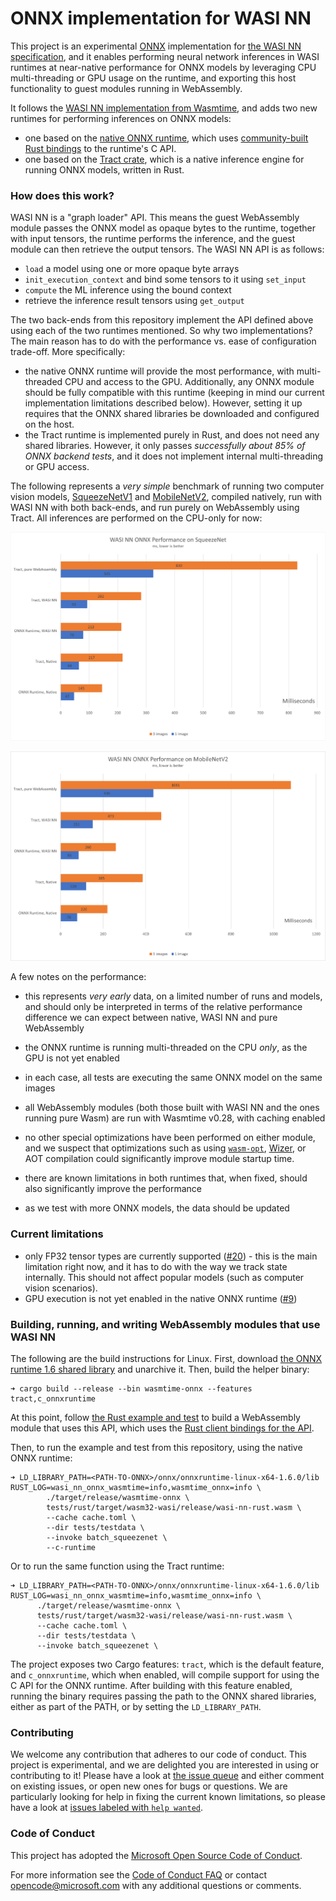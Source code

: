 # ONNX implementation for WASI NN

This project is an experimental [ONNX][onnx] implementation for [the WASI NN
specification][wasi-nn], and it enables performing neural network inferences in
WASI runtimes at near-native performance for ONNX models by leveraging CPU
multi-threading or GPU usage on the runtime, and exporting this host
functionality to guest modules running in WebAssembly.

It follows the [WASI NN implementation from Wasmtime][wasmtime-impl], and adds
two new runtimes for performing inferences on ONNX models:

- one based on the [native ONNX runtime][msft], which uses [community-built Rust
  bindings][bindings] to the runtime's C API.
- one based on the [Tract crate][tract], which is a native inference engine for
  running ONNX models, written in Rust.

### How does this work?

WASI NN is a "graph loader" API. This means the guest WebAssembly module passes
the ONNX model as opaque bytes to the runtime, together with input tensors, the
runtime performs the inference, and the guest module can then retrieve the
output tensors. The WASI NN API is as follows:

- `load` a model using one or more opaque byte arrays
- `init_execution_context` and bind some tensors to it using `set_input`
- `compute` the ML inference using the bound context
- retrieve the inference result tensors using `get_output`

The two back-ends from this repository implement the API defined above using
each of the two runtimes mentioned. So why two implementations? The main reason
has to do with the performance vs. ease of configuration trade-off. More
specifically:

- the native ONNX runtime will provide the most performance, with multi-threaded
  CPU and access to the GPU. Additionally, any ONNX module should be fully
  compatible with this runtime (keeping in mind our current implementation
  limitations described below). However, setting it up requires that the ONNX
  shared libraries be downloaded and configured on the host.
- the Tract runtime is implemented purely in Rust, and does not need any shared
  libraries. However, it only passes _successfully about 85% of ONNX backend
  tests_, and it does not implement internal multi-threading or GPU access.

The following represents a _very simple_ benchmark of running two computer
vision models, [SqueezeNetV1][sq] and [MobileNetV2][mb], compiled natively, run
with WASI NN with both back-ends, and run purely on WebAssembly using Tract. All
inferences are performed on the CPU-only for now:

![SqueezeNet  performance](docs/squeezenet.png)

![MobileNetV2 performance](docs/mobilenetv2.png)

A few notes on the performance:

- this represents _very early_ data, on a limited number of runs and models, and
  should only be interpreted in terms of the relative performance difference we
  can expect between native, WASI NN and pure WebAssembly
- the ONNX runtime is running multi-threaded on the CPU _only_, as the GPU is
  not yet enabled
- in each case, all tests are executing the same ONNX model on the same images
- all WebAssembly modules (both those built with WASI NN and the ones running
  pure Wasm) are run with Wasmtime v0.28, with caching enabled
- no other special optimizations have been performed on either module, and we
  suspect that optimizations such as using
  [`wasm-opt`](https://github.com/WebAssembly/binaryen),
  [Wizer](https://github.com/bytecodealliance/wizer), or AOT compilation could
  significantly improve module startup time.
- there are known limitations in both runtimes that, when fixed, should also
  significantly improve the performance

- as we test with more ONNX models, the data should be updated

### Current limitations

- only FP32 tensor types are currently supported
  ([#20](https://github.com/deislabs/wasi-nn-onnx/issues/20)) - this is the main
  limitation right now, and it has to do with the way we track state internally.
  This should not affect popular models (such as computer vision scenarios).
- GPU execution is not yet enabled in the native ONNX runtime
  ([#9](https://github.com/deislabs/wasi-nn-onnx/issues/9))

### Building, running, and writing WebAssembly modules that use WASI NN

The following are the build instructions for Linux. First, download
[the ONNX runtime 1.6 shared library](https://github.com/microsoft/onnxruntime/releases/tag/v1.6.0)
and unarchive it. Then, build the helper binary:

```
➜ cargo build --release --bin wasmtime-onnx --features  tract,c_onnxruntime
```

At this point, follow [the Rust example and test](./tests/rust/src/main.rs) to
build a WebAssembly module that uses this API, which uses the
[Rust client bindings for the API](https://github.com/bytecodealliance/wasi-nn).

Then, to run the example and test from this repository, using the native ONNX
runtime:

```
➜ LD_LIBRARY_PATH=<PATH-TO-ONNX>/onnx/onnxruntime-linux-x64-1.6.0/lib RUST_LOG=wasi_nn_onnx_wasmtime=info,wasmtime_onnx=info \
        ./target/release/wasmtime-onnx \
        tests/rust/target/wasm32-wasi/release/wasi-nn-rust.wasm \
        --cache cache.toml \
        --dir tests/testdata \
        --invoke batch_squeezenet \
        --c-runtime
```

Or to run the same function using the Tract runtime:

```
➜ LD_LIBRARY_PATH=<PATH-TO-ONNX>/onnx/onnxruntime-linux-x64-1.6.0/lib RUST_LOG=wasi_nn_onnx_wasmtime=info,wasmtime_onnx=info \
      ./target/release/wasmtime-onnx \
      tests/rust/target/wasm32-wasi/release/wasi-nn-rust.wasm \
      --cache cache.toml \
      --dir tests/testdata \
      --invoke batch_squeezenet \
```

The project exposes two Cargo features: `tract`, which is the default feature,
and `c_onnxruntime`, which when enabled, will compile support for using the C
API for the ONNX runtime. After building with this feature enabled, running the
binary requires passing the path to the ONNX shared libraries, either as part of
the PATH, or by setting the `LD_LIBRARY_PATH`.

### Contributing

We welcome any contribution that adheres to our code of conduct. This project is
experimental, and we are delighted you are interested in using or contributing
to it! Please have a look at
[the issue queue](https://github.com/deislabs/wasi-nn-onnx/issues) and either
comment on existing issues, or open new ones for bugs or questions. We are
particularly looking for help in fixing the current known limitations, so please
have a look at
[issues labeled with `help wanted`](https://github.com/deislabs/wasi-nn-onnx/issues?q=is%3Aissue+is%3Aopen+sort%3Aupdated-desc+label%3A%22help+wanted%22).

### Code of Conduct

This project has adopted the
[Microsoft Open Source Code of Conduct](https://opensource.microsoft.com/codeofconduct/).

For more information see the
[Code of Conduct FAQ](https://opensource.microsoft.com/codeofconduct/faq/) or
contact [opencode@microsoft.com](mailto:opencode@microsoft.com) with any
additional questions or comments.

[onnx]: https://onnx.ai/
[wasi-nn]: https://github.com/Webassembly/wasi-nn
[wasmtime-impl]:
  https://github.com/bytecodealliance/wasmtime/tree/main/crates/wasi-nn
[msft]: https://github.com/microsoft/onnxruntime
[bindings]: https://github.com/nbigaouette/onnxruntime-rs
[tract]: https://github.com/sonos/tract
[nn]: https://bytecodealliance.org/articles/using-wasi-nn-in-wasmtime
[intel-talk]: https://youtu.be/lz2I_4vvCuc
[sq]:
  https://github.com/onnx/models/tree/master/vision/classification/squeezenet
[mb]: https://github.com/onnx/models/tree/master/vision/classification/mobilenet
